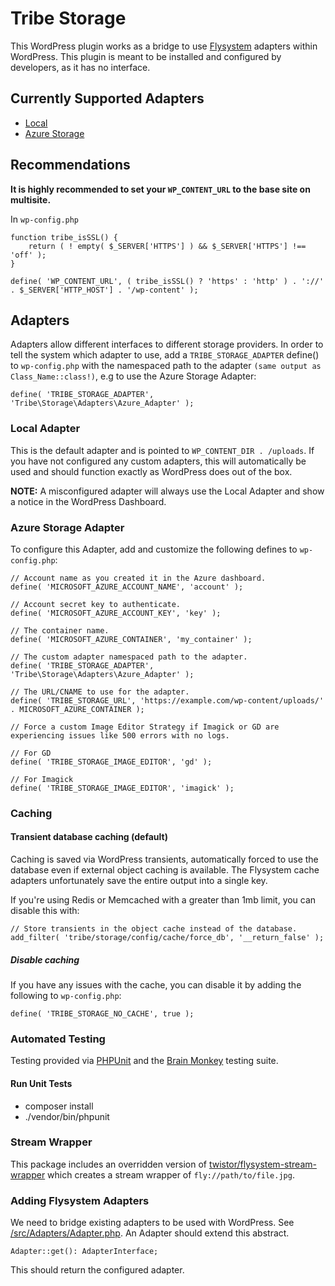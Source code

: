 # Tribe Storage

This WordPress plugin works as a bridge to use [Flysystem](https://flysystem.thephpleague.com/v1/docs/) adapters within
WordPress. This plugin is meant to be installed and configured by developers, as it has no interface.

## Currently Supported Adapters

- [Local](https://flysystem.thephpleague.com/v1/docs/adapter/local/)
- [Azure Storage](https://flysystem.thephpleague.com/v1/docs/adapter/azure/)

## Recommendations

**It is highly recommended to set your `WP_CONTENT_URL` to the base site on multisite.**

In `wp-config.php`

```
function tribe_isSSL() {
	return ( ! empty( $_SERVER['HTTPS'] ) && $_SERVER['HTTPS'] !== 'off' );
}

define( 'WP_CONTENT_URL', ( tribe_isSSL() ? 'https' : 'http' ) . '://' . $_SERVER['HTTP_HOST'] . '/wp-content' );
```


## Adapters

Adapters allow different interfaces to different storage providers. In order to tell the system which adapter to use,
add a `TRIBE_STORAGE_ADAPTER` define() to `wp-config.php` with the namespaced path to the adapter 
`(same output as Class_Name::class!)`, e.g to use the Azure Storage Adapter: 

`define( 'TRIBE_STORAGE_ADAPTER', 'Tribe\Storage\Adapters\Azure_Adapter' );`

### Local Adapter

This is the default adapter and is pointed to `WP_CONTENT_DIR . /uploads`. If you have not configured any custom 
adapters, this will automatically be used and should function exactly as WordPress does out of the box.

**NOTE:** A misconfigured adapter will always use the Local Adapter and show a notice in the WordPress Dashboard.

### Azure Storage Adapter

To configure this Adapter, add and customize the following defines to `wp-config.php`:

```
// Account name as you created it in the Azure dashboard.
define( 'MICROSOFT_AZURE_ACCOUNT_NAME', 'account' );

// Account secret key to authenticate.
define( 'MICROSOFT_AZURE_ACCOUNT_KEY', 'key' );

// The container name.
define( 'MICROSOFT_AZURE_CONTAINER', 'my_container' );

// The custom adapter namespaced path to the adapter.
define( 'TRIBE_STORAGE_ADAPTER', 'Tribe\Storage\Adapters\Azure_Adapter' );

// The URL/CNAME to use for the adapter.
define( 'TRIBE_STORAGE_URL', 'https://example.com/wp-content/uploads/' . MICROSOFT_AZURE_CONTAINER );

// Force a custom Image Editor Strategy if Imagick or GD are experiencing issues like 500 errors with no logs.

// For GD
define( 'TRIBE_STORAGE_IMAGE_EDITOR', 'gd' );

// For Imagick
define( 'TRIBE_STORAGE_IMAGE_EDITOR', 'imagick' );
```

### Caching

#### Transient database caching (default)

Caching is saved via WordPress transients, automatically forced to use the database even if external object
caching is available. The Flysystem cache adapters unfortunately save the entire output into a single key.

If you're using Redis or Memcached with a greater than 1mb limit, you can disable this with:

```
// Store transients in the object cache instead of the database.
add_filter( 'tribe/storage/config/cache/force_db', '__return_false' );
```

##### Disable caching

If you have any issues with the cache, you can disable it by adding the following to `wp-config.php`:

`define( 'TRIBE_STORAGE_NO_CACHE', true );`

### Automated Testing

Testing provided via [PHPUnit](https://phpunit.de/) and the [Brain Monkey](https://brain-wp.github.io/BrainMonkey/) 
testing suite.

#### Run Unit Tests

- composer install
- ./vendor/bin/phpunit

### Stream Wrapper

This package includes an overridden version of [twistor/flysystem-stream-wrapper](https://github.com/twistor/flysystem-stream-wrapper)
which creates a stream wrapper of `fly://path/to/file.jpg`.

### Adding Flysystem Adapters

We need to bridge existing adapters to be used with WordPress. See [/src/Adapters/Adapter.php](./src/Adapters/Adapter.php). 
An Adapter should extend this abstract.

`Adapter::get(): AdapterInterface;`

This should return the configured adapter.
